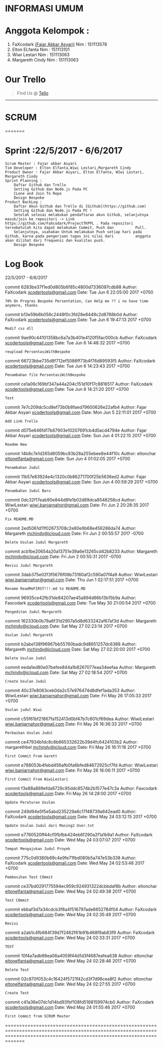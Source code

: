 INFORMASI UMUM
======================

# Anggota Kelompok :
1. FaXcodark [(Fajar Akbar Asyari)](https://github.com/FaXcodark) 	Nim : 151113578
2. Elton ELfanta 							Nim : 151113101 
3. Wiwi Lestari 							Nim : 151113063
4. Margareth Cindy 							Nim : 151113063

# Our Trello 
> Find Us @ [Tello](https://trello.com/b/blmS5pko/teknologi-kolaborasi-pengembangan-perangkat-lunak)
************************************************************************************************************************************************

# SCRUM
=======
# Sprint :22/5/2017 - 6/6/2017
	Scrum Master : Fajar akbar Asyari
	Tim Developer : Elton Elfanta,Wiwi Lestari,Margareth Cindy
	Product Owner : Fajar Akbar Asyari, Elton Elfanta, WIwi Lestari, Margareth Cindy
	Sprint Planning : 
		Daftar Github dan Trello
		Setting Github dan Node.js Pada PC
		CLone and Join To Repo
		Design Bespoke
	Product BackLog : 
		Daftar Akun Github dan Trello di [Github](https://github.com)
		Setting Github dan Node.js Pada PC !
		Setelah selesai melakukan pendaftaran akun Github, selanjutnya masuk/join ke repositori -> Link 				https://github.com/FaXcodark/ProjectTKPPL . Pada repositori tersebetulah kita dapat melakukan Commit, Push dan 			Pull.
		Selanjutnya, usahakan Untuk melakukan Push setiap hari pada Github, karna pada pengerjaan tugas ini nilai dari 			anggota akan dilihat dari frequensi dan kualitas push.
		Design Bespoke

Log Book
==========
22/5/2017 - 6/6/2017

commit 6283be37f1ed0d805b6f85c4800d7336097cdb88
Author: FaXcodark <xcodertools@gmail.com>
Date:   Tue Jun 6 22:05:00 2017 +0700

    70% On Progres Bespoke Persentation, Can Help me ?? i no have time anymore, thanks

commit b13e59b6b056c2448f0c3fd28e8449c2d8768b0d
Author: FaXcodark <xcodertools@gmail.com>
Date:   Tue Jun 6 19:47:13 2017 +0700

    Modif css dll

commit 9ae90c44101358bc6a7a3b401e4120f5fac000cb
Author: FaXcodark <xcodertools@gmail.com>
Date:   Tue Jun 6 14:48:32 2017 +0700

    reupload PersentasiWithBespoke

commit 66723bbe735d8f712ef5086ff73b4f76d89593f5
Author: FaXcodark <xcodertools@gmail.com>
Date:   Tue Jun 6 14:23:43 2017 +0700

    Penambahan file PersentasiWithBespoke

commit ce1a06c169bf347a44a204c151d10f17c8816517
Author: FaXcodark <xcodertools@gmail.com>
Date:   Tue Jun 6 14:21:20 2017 +0700

    Test

commit 7e7c209dc5cd8ef73b0b8faed79600626e22afb4
Author: Fajar Akbar Asyari <xcodertools@gmail.com>
Date:   Mon Jun 5 22:11:01 2017 +0700

    Add Link Trello

commit d075e646fd17b67903e10207691cb4d5acd4794e
Author: Fajar Akbar Asyari <xcodertools@gmail.com>
Date:   Sun Jun 4 01:22:15 2017 +0700

    Readme New

commit 14b8c7e1d265d6059bc83b28a255ebee8e44f10c
Author: eltonchar <eltonelfanta@gmail.com>
Date:   Sun Jun 4 01:02:05 2017 +0700

    Penambahan Judul

commit 11b57e83924e4c1320c0b86271700f25b5636ed2
Author: Fajar Akbar Asyari <xcodertools@gmail.com>
Date:   Sun Jun 4 00:59:29 2017 +0700

    Penambahan Judul Baru

commit 0dc32f17eab90e844d8fe1b02d89dca8548258cd
Author: WiwiLestari <wiwi.banjarnahor@gmail.com>
Date:   Fri Jun 2 20:28:35 2017 +0700

    Fix README.MD

commit 2ed5061d11f02673708c2e80e9b68e456286da74
Author: Margareth <mchindy@icloud.com>
Date:   Fri Jun 2 00:55:57 2017 -0700

    Delete Usulan Judul Margareth

commit acb1be20654a20a13751e39a6e13265cd42b8233
Author: Margareth <mchindy@icloud.com>
Date:   Fri Jun 2 00:55:31 2017 -0700

    Revisi Judul Margareth

commit 3dab375e02f3f5676f06b73160af2c590a07f4a9
Author: WiwiLestari <wiwi.banjarnahor@gmail.com>
Date:   Thu Jun 1 02:17:51 2017 +0700

    Rename ReadMeFIRST!!!.md to README.MD

commit 96935ce42fb31de84207ae45a894d66b13b15b9a
Author: Faxcodark <xcodertools@gmail.com>
Date:   Tue May 30 21:00:54 2017 +0700

    Pengeditan Judul Margareth

commit 162330b0b78a6f31d2907a5d8d633242af67af3d
Author: Margareth <mchindy@icloud.com>
Date:   Sat May 27 02:23:14 2017 +0700

    Usulan Judul Margareth

commit b2abe138f96967bb55760badc9d8651257dc6388
Author: Margareth <mchindy@icloud.com>
Date:   Sat May 27 02:20:00 2017 +0700

    Delete Usulan Judul

commit eeda1ed80e07befee844a1b8267077eaa34eefaa
Author: Margareth <mchindy@icloud.com>
Date:   Sat May 27 02:18:54 2017 +0700

    Create Usulan Judul

commit 40c37e8063ceb0da2c57e976474d8dfef1ada353
Author: WiwiLestari <wiwi.banjarnahor@gmail.com>
Date:   Fri May 26 17:05:33 2017 +0700

    Usulan judul Wiwi

commit c55f61bf21867fa152413d0bf47b7c601cf69dea
Author: WiwiLestari <wiwi.banjarnahor@gmail.com>
Date:   Fri May 26 16:36:33 2017 +0700

    Perbaikan Usulan Judul

commit ce47934b1dc8c8b665332622b39d4fc6424103b2
Author: margarethbel <mchindy@icloud.com>
Date:   Fri May 26 16:11:16 2017 +0700

    First Commit From Garett

commit e788053b4febd456afb0fa6bfed84672925cf7fd
Author: WiwiLestari <wiwi.banjarnahor@gmail.com>
Date:   Fri May 26 16:06:11 2017 +0700

    First Commit From WiwiLestari

commit f3e88a869efda6729c95ddc8574b2b1577e47c3a
Author: Faxcodark <xcodertools@gmail.com>
Date:   Fri May 26 14:28:00 2017 +0700

    Update Peraturan Usulan

commit 249d94e5f5e5abd235229a6c17f48739a642ead0
Author: FaXcodark <xcodertools@gmail.com>
Date:   Wed May 24 03:12:15 2017 +0700

    Update Usulan Judul dari Masing2 User.txt

commit e7760520ff44cf0fbfbb424eb6f290a2f1a1b9a1
Author: FaXcodark <xcodertools@gmail.com>
Date:   Wed May 24 03:07:07 2017 +0700

    Tempat Mengajukan Judul Proyek

commit 775c0d9380b69c4e9fe71fbd080b5a747e53b338
Author: FaXcodark <xcodertools@gmail.com>
Date:   Wed May 24 02:53:48 2017 +0700

    Pembesihan Test COmmit

commit ce37bd0291775594ec959c924931322dcbbdaf8b
Author: eltonchar <eltonelfanta@gmail.com>
Date:   Wed May 24 02:49:38 2017 +0700

    Test COmmit

commit ebbaf3d7a34cdcb3f8a4f516797ade6652784f04
Author: FaXcodark <xcodertools@gmail.com>
Date:   Wed May 24 02:35:49 2017 +0700

    Revisi

commit a2ab1c4fb684f39d7f2462f61b91b468f9ab83f9
Author: FaXcodark <xcodertools@gmail.com>
Date:   Wed May 24 02:33:31 2017 +0700

    TEST

commit 10f4a7adb98ea06a4059f44d1d3f4687eafea638
Author: eltonchar <eltonelfanta@gmail.com>
Date:   Wed May 24 02:28:46 2017 +0700

    Delete Test

commit 02c870f053c4c16424f5721f42cd3f7d98cea8f2
Author: eltonchar <eltonelfanta@gmail.com>
Date:   Wed May 24 02:27:55 2017 +0700

    Create Test

commit c41a36e07dc1d14bd93fbf108fd5168159974cb0
Author: FaXcodark <xcodertools@gmail.com>
Date:   Wed May 24 01:55:46 2017 +0700

    First Commit from SCRUM Master

=========================================================================================================================================================================

